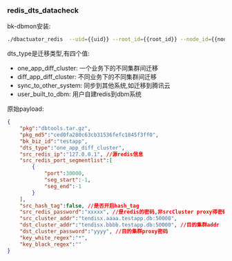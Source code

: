 ### redis_dts_datacheck
bk-dbmon安装:
```sh
./dbactuator_redis  --uid={{uid}} --root_id={{root_id}} --node_id={{node_id}} --version_id={{version_id}} --atom-job-list="redis_dts_datarepair"  --payload='{{payload_base64}}'
```

dts_type是迁移类型,有四个值:
- one_app_diff_cluster: 一个业务下的不同集群间迁移
- diff_app_diff_cluster: 不同业务下的不同集群间迁移
- sync_to_other_system: 同步到其他系统,如迁移到腾讯云
- user_built_to_dbm: 用户自建redis到dbm系统

原始payload:
```json
{
    "pkg":"dbtools.tar.gz",
    "pkg_md5":"ced0fa280c63cb31536fefc1845f3ff0",
    "bk_biz_id":"testapp",
    "dts_type":"one_app_diff_cluster",
    "src_redis_ip":"127.0.0.1", //源redis信息
    "src_redis_port_segmentlist":[
        {
            "port":30000,
            "seg_start":-1,
            "seg_end":-1
        }
    ],
    "src_hash_tag":false, //是否开启hash_tag
    "src_redis_password":"xxxxx", //是redis的密码,非srcCluster proxy得密码
    "src_cluster_addr":"tendisx.aaaa.testapp.db:50000", 
    "dst_cluster_addr":"tendisx.bbbb.testapp.db:50000", //目的集群addr
    "dst_cluster_password":"yyyy", //目的集群proxy密码 
    "key_white_regex":"*",
    "key_black_regex":""
}
```